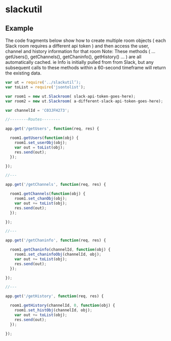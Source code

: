 # slackutil

## Example
The code fragments below show how to create multiple room objects ( each Slack room requires a different api token )
and then access the user, channel and history information for that room
Note: These methods ( ... getUsers(), getChannels(), getChaninfo(), getHistory() ... ) are all automatically cached.
ie Info is initially pulled from from Slack, but any subsequent calls to these methods within a 60-second timeframe will return the existing data.
```javascript
var ut = require('../slackutil’);
var toList = require('jsontolist');

var room1 = new ut.Slackroom( slack-api-token-goes-here);
var room2 = new ut.Slackroom( a-different-slack-api-token-goes-here);

var channelId = 'C03JFH273';

//--------Routes--------

app.get('/getUsers', function(req, res) {

  room1.getUsers(function(obj) {
    room1.set_userObj(obj);
    var out = toList(obj);
    res.send(out);
  });

});

//---

app.get('/getChannels', function(req, res) {

  room1.getChannels(function(obj) {
    room1.set_chanObj(obj);
    var out += toList(obj);
    res.send(out);
  });

});

//---

app.get('/getChaninfo', function(req, res) {

  room1.getChaninfo(channelId, function(obj) {
    room1.set_chaninfoObj(channelId, obj);
    var out += toList(obj);
    res.send(out);
  });

});

//---

app.get('/getHistory', function(req, res) {

  room1.getHistory(channelId, 0, function(obj) {
    room1.set_histObj(channelId, obj);
    var out += toList(obj);
    res.send(out);
  });

});
```
